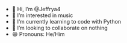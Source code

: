 - 👋 Hi, I’m @Jeffrya4
- 👀 I’m interested in music
- 🌱 I’m currently learning to code with Python
- 💞️ I’m looking to collaborate on nothing
- 😄 Pronouns: He/Him

<!---
Jeffrya4/Jeffrya4 is a ✨ special ✨ repository because its `README.md` (this file) appears on your GitHub profile.
You can click the Preview link to take a look at your changes.
--->

